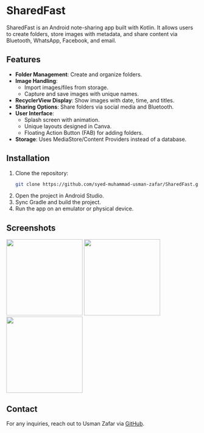 # SharedFast

SharedFast is an Android note-sharing app built with Kotlin. It allows users to create folders, store images with metadata, and share content via Bluetooth, WhatsApp, Facebook, and email.

## Features

- **Folder Management**: Create and organize folders.
- **Image Handling**:
  - Import images/files from storage.
  - Capture and save images with unique names.
- **RecyclerView Display**: Show images with date, time, and titles.
- **Sharing Options**: Share folders via social media and Bluetooth.
- **User Interface**:
  - Splash screen with animation.
  - Unique layouts designed in Canva.
  - Floating Action Button (FAB) for adding folders.
- **Storage**: Uses MediaStore/Content Providers instead of a database.

## Installation

1. Clone the repository:
   ```sh
   git clone https://github.com/syed-muhammad-usman-zafar/SharedFast.git
   ```
2. Open the project in Android Studio.
3. Sync Gradle and build the project.
4. Run the app on an emulator or physical device.

## Screenshots

<img src="https://github.com/user-attachments/assets/d21ee783-5acd-41e5-b57f-53a2d8290c14" width="200">
<img src="https://github.com/user-attachments/assets/f9fbe112-41dc-4f40-bd77-2232c873689e" width="200">
<img src="https://github.com/user-attachments/assets/08fefa95-39b6-4f9f-a844-4fdefbc1f883" width="200">

## Contact
For any inquiries, reach out to Usman Zafar via [GitHub](https://github.com/syed-muhammad-usman-zafar).
